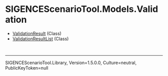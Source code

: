 # SIGENCEScenarioTool.Models.Validation
- [ValidationResult](./T_ValidationResult.md) (Class)
- [ValidationResultList](./T_ValidationResultList.md) (Class)

<br /><hr />
SIGENCEScenarioTool.Library, Version=1.5.0.0, Culture=neutral, PublicKeyToken=null
